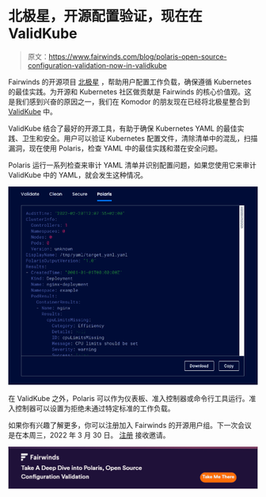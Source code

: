 # 北极星，开源配置验证，现在在 ValidKube

> 原文：<https://www.fairwinds.com/blog/polaris-open-source-configuration-validation-now-in-validkube>

 Fairwinds 的开源项目 [北极星](https://polaris.docs.fairwinds.com/) ，帮助用户配置工作负载，确保遵循 Kubernetes 的最佳实践。为开源和 Kubernetes 社区做贡献是 Fairwinds 的核心价值观。这是我们感到兴奋的原因之一，我们在 Komodor 的朋友现在已经将北极星整合到 [ValidKube](https://github.com/komodorio/validkube) 中。

ValidKube 结合了最好的开源工具，有助于确保 Kubernetes YAML 的最佳实践、卫生和安全。用户可以验证 Kubernetes 配置文件，清除清单中的混乱，扫描漏洞，现在使用 Polaris，检查 YAML 中的最佳实践和潜在安全问题。

Polaris 运行一系列检查来审计 YAML 清单并识别配置问题，如果您使用它来审计 ValidKube 中的 YAML，就会发生这种情况。

![Screenshot of ValidKube](img/3255b843c5f82940121057c4663cd6bc.png)

在 ValidKube 之外，Polaris 可以作为仪表板、准入控制器或命令行工具运行。准入控制器可以设置为拒绝未通过特定标准的工作负载。

如果你有兴趣了解更多，你可以注册加入 Fairwinds 的开源用户组。下一次会议是在本周三，2022 年 3 月 30 日。 [注册](https://www.fairwinds.com/open-source-software-user-group) 接收邀请。

[![New call-to-action](img/985ac214d57c5bf773f314566431f015.png)](https://cta-redirect.hubspot.com/cta/redirect/2184645/0a801c86-38f7-468e-aad9-ce5bc41dc69b)